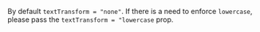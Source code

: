 By default `textTransform = "none"`.  If there is a need to enforce `lowercase`, please pass the `textTransform = "lowercase` prop.